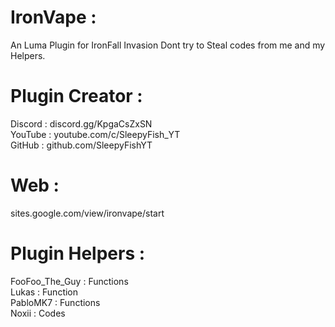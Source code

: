 # IronVape :                         
An Luma Plugin for IronFall Invasion
Dont try to Steal codes from me and my Helpers.                         

# Plugin Creator :                            
Discord : discord.gg/KpgaCsZxSN                                   
YouTube : youtube.com/c/SleepyFish_YT                    
GitHub  : github.com/SleepyFishYT                      

# Web :
sites.google.com/view/ironvape/start

# Plugin Helpers :                                     
FooFoo_The_Guy    : Functions                   
Lukas             : Function                       
PabloMK7          : Functions                   
Noxii             : Codes                       
